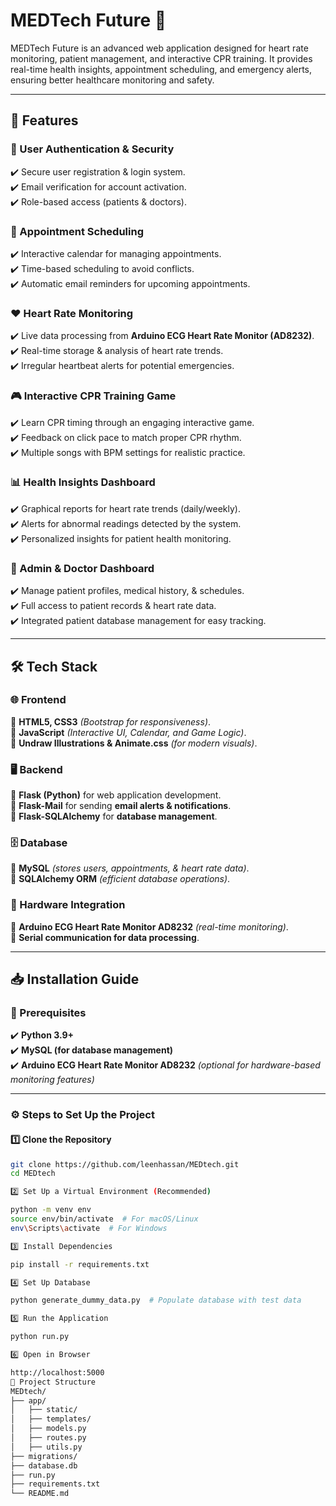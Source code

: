 # MEDTech Future 🚀
MEDTech Future is an advanced web application designed for heart rate monitoring, patient management, and interactive CPR training. It provides real-time health insights, appointment scheduling, and emergency alerts, ensuring better healthcare monitoring and safety.

---

## 🔹 Features  

### 🔑 User Authentication & Security  
✔️ Secure user registration & login system.  
✔️ Email verification for account activation.  
✔️ Role-based access (patients & doctors).  

### 📅 Appointment Scheduling  
✔️ Interactive calendar for managing appointments.  
✔️ Time-based scheduling to avoid conflicts.  
✔️ Automatic email reminders for upcoming appointments.  

### ❤️ Heart Rate Monitoring  
✔️ Live data processing from **Arduino ECG Heart Rate Monitor (AD8232)**.  
✔️ Real-time storage & analysis of heart rate trends.  
✔️ Irregular heartbeat alerts for potential emergencies.  

### 🎮 Interactive CPR Training Game  
✔️ Learn CPR timing through an engaging interactive game.  
✔️ Feedback on click pace to match proper CPR rhythm.  
✔️ Multiple songs with BPM settings for realistic practice.  

### 📊 Health Insights Dashboard  
✔️ Graphical reports for heart rate trends (daily/weekly).  
✔️ Alerts for abnormal readings detected by the system.  
✔️ Personalized insights for patient health monitoring.  

### 🏥 Admin & Doctor Dashboard  
✔️ Manage patient profiles, medical history, & schedules.  
✔️ Full access to patient records & heart rate data.  
✔️ Integrated patient database management for easy tracking.  

---

## 🛠️ Tech Stack  

### 🌐 Frontend  
🔹 **HTML5, CSS3** *(Bootstrap for responsiveness)*.  
🔹 **JavaScript** *(Interactive UI, Calendar, and Game Logic)*.  
🔹 **Undraw Illustrations & Animate.css** *(for modern visuals)*.  

### 🖥️ Backend  
🔹 **Flask (Python)** for web application development.  
🔹 **Flask-Mail** for sending **email alerts & notifications**.  
🔹 **Flask-SQLAlchemy** for **database management**.  

### 🗄️ Database  
🔹 **MySQL** *(stores users, appointments, & heart rate data)*.  
🔹 **SQLAlchemy ORM** *(efficient database operations)*.  

### 🔌 Hardware Integration  
🔹 **Arduino ECG Heart Rate Monitor AD8232** *(real-time monitoring)*.  
🔹 **Serial communication for data processing**.  

---

## 📥 Installation Guide  

### 📌 Prerequisites  
✔️ **Python 3.9+**  
✔️ **MySQL (for database management)**  
✔️ **Arduino ECG Heart Rate Monitor AD8232** *(optional for hardware-based monitoring features)*  

---

### ⚙️ Steps to Set Up the Project  

#### 1️⃣ Clone the Repository  
```bash
git clone https://github.com/leenhassan/MEDtech.git
cd MEDtech

2️⃣ Set Up a Virtual Environment (Recommended)

python -m venv env
source env/bin/activate  # For macOS/Linux
env\Scripts\activate  # For Windows

3️⃣ Install Dependencies

pip install -r requirements.txt

4️⃣ Set Up Database

python generate_dummy_data.py  # Populate database with test data

5️⃣ Run the Application

python run.py

6️⃣ Open in Browser

http://localhost:5000
📂 Project Structure
MEDtech/
├── app/
│   ├── static/
│   ├── templates/
│   ├── models.py
│   ├── routes.py
│   ├── utils.py
├── migrations/
├── database.db
├── run.py
├── requirements.txt
└── README.md


